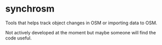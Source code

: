 # synchrosm
Tools that helps track object changes in OSM or importing data to OSM.


Not actively developed at the moment but maybe someone will find the code useful.
